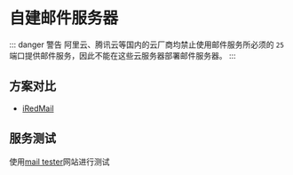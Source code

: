 # 自建邮件服务器

::: danger 警告
阿里云、腾讯云等国内的云厂商均禁止使用邮件服务所必须的 `25` 端口提供邮件服务，因此不能在这些云服务器部署邮件服务器。
:::

## 方案对比

* [iRedMail](https://www.iredmail.com/)

## 服务测试

使用[mail tester](https://www.mail-tester.com/)网站进行测试
